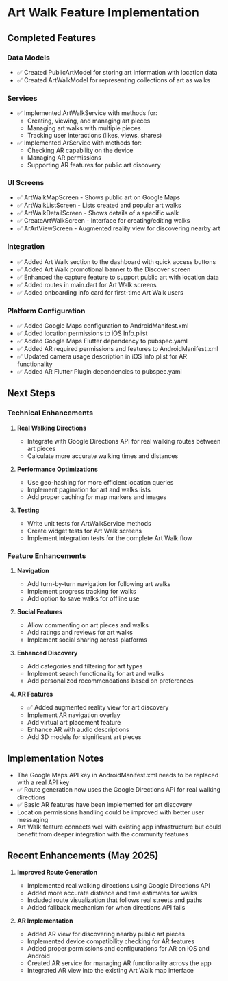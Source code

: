 # Art Walk Feature Implementation

## Completed Features

### Data Models
- ✅ Created PublicArtModel for storing art information with location data
- ✅ Created ArtWalkModel for representing collections of art as walks

### Services
- ✅ Implemented ArtWalkService with methods for:
  - Creating, viewing, and managing art pieces
  - Managing art walks with multiple pieces
  - Tracking user interactions (likes, views, shares)
- ✅ Implemented ArService with methods for:
  - Checking AR capability on the device
  - Managing AR permissions
  - Supporting AR features for public art discovery

### UI Screens
- ✅ ArtWalkMapScreen - Shows public art on Google Maps
- ✅ ArtWalkListScreen - Lists created and popular art walks
- ✅ ArtWalkDetailScreen - Shows details of a specific walk
- ✅ CreateArtWalkScreen - Interface for creating/editing walks
- ✅ ArArtViewScreen - Augmented reality view for discovering nearby art

### Integration
- ✅ Added Art Walk section to the dashboard with quick access buttons
- ✅ Added Art Walk promotional banner to the Discover screen
- ✅ Enhanced the capture feature to support public art with location data
- ✅ Added routes in main.dart for Art Walk screens
- ✅ Added onboarding info card for first-time Art Walk users

### Platform Configuration
- ✅ Added Google Maps configuration to AndroidManifest.xml
- ✅ Added location permissions to iOS Info.plist
- ✅ Added Google Maps Flutter dependency to pubspec.yaml
- ✅ Added AR required permissions and features to AndroidManifest.xml
- ✅ Updated camera usage description in iOS Info.plist for AR functionality
- ✅ Added AR Flutter Plugin dependencies to pubspec.yaml

## Next Steps

### Technical Enhancements
1. **Real Walking Directions**
   - Integrate with Google Directions API for real walking routes between art pieces
   - Calculate more accurate walking times and distances

2. **Performance Optimizations**
   - Use geo-hashing for more efficient location queries
   - Implement pagination for art and walks lists
   - Add proper caching for map markers and images

3. **Testing**
   - Write unit tests for ArtWalkService methods
   - Create widget tests for Art Walk screens
   - Implement integration tests for the complete Art Walk flow

### Feature Enhancements
1. **Navigation**
   - Add turn-by-turn navigation for following art walks
   - Implement progress tracking for walks
   - Add option to save walks for offline use

2. **Social Features**
   - Allow commenting on art pieces and walks
   - Add ratings and reviews for art walks
   - Implement social sharing across platforms

3. **Enhanced Discovery**
   - Add categories and filtering for art types
   - Implement search functionality for art and walks
   - Add personalized recommendations based on preferences

4. **AR Features**
   - ✅ Added augmented reality view for art discovery
   - Implement AR navigation overlay
   - Add virtual art placement feature
   - Enhance AR with audio descriptions
   - Add 3D models for significant art pieces

## Implementation Notes
- The Google Maps API key in AndroidManifest.xml needs to be replaced with a real API key
- ✅ Route generation now uses the Google Directions API for real walking directions
- ✅ Basic AR features have been implemented for art discovery
- Location permissions handling could be improved with better user messaging
- Art Walk feature connects well with existing app infrastructure but could benefit from deeper integration with the community features

## Recent Enhancements (May 2025)
1. **Improved Route Generation**
   - Implemented real walking directions using Google Directions API
   - Added more accurate distance and time estimates for walks
   - Included route visualization that follows real streets and paths
   - Added fallback mechanism for when directions API fails

2. **AR Implementation**
   - Added AR view for discovering nearby public art pieces
   - Implemented device compatibility checking for AR features
   - Added proper permissions and configurations for AR on iOS and Android
   - Created AR service for managing AR functionality across the app
   - Integrated AR view into the existing Art Walk map interface
